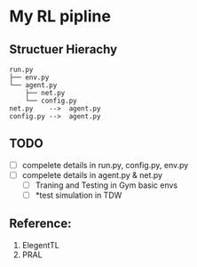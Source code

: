 # My RL pipline

## Structuer Hierachy
    run.py
    ├── env.py
    └── agent.py
        ├── net.py
        └── config.py
    net.py    -->  agent.py
    config.py -->  agent.py
## TODO 
- [ ] compelete details in run.py, config.py, env.py
- [ ] compelete details in agent.py & net.py
    - [ ] Traning and Testing in Gym basic envs
    - [ ] *test simulation in TDW 

## Reference:
1. ElegentTL
2. PRAL